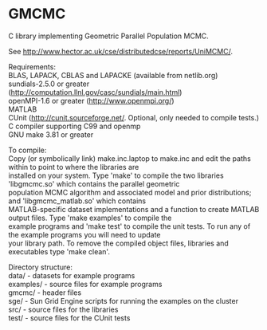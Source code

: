 GMCMC
=====

C library implementing Geometric Parallel Population MCMC.  

See http://www.hector.ac.uk/cse/distributedcse/reports/UniMCMC/.  

Requirements:  
 BLAS, LAPACK, CBLAS and LAPACKE (available from netlib.org)  
 sundials-2.5.0 or greater (http://computation.llnl.gov/casc/sundials/main.html)  
 openMPI-1.6 or greater (http://www.openmpi.org/)  
 MATLAB  
 CUnit (http://cunit.sourceforge.net/.  Optional, only needed to compile tests.)  
 C compiler supporting C99 and openmp  
 GNU make 3.81 or greater  
 
To compile:  
Copy (or symbolically link) make.inc.laptop to make.inc and edit the paths within to point to where the libraries are  
installed on your system.  Type 'make' to compile the two libraries 'libgmcmc.so' which contains the parallel geometric  
population MCMC algorithm and associated model and prior distributions; and 'libgmcmc_matlab.so' which contains  
MATLAB-specific dataset implementations and a function to create MATLAB output files.  Type 'make examples' to compile the  
example programs and 'make test' to compile the unit tests.  To run any of the example programs you will need to update  
your library path.  To remove the compiled object files, libraries and executables type 'make clean'.  

Directory structure:  
 data/     - datasets for example programs  
 examples/ - source files for example programs  
 gmcmc/    - header files  
 sge/      - Sun Grid Engine scripts for running the examples on the cluster  
 src/      - source files for the libraries  
 test/     - source files for the CUnit tests  
